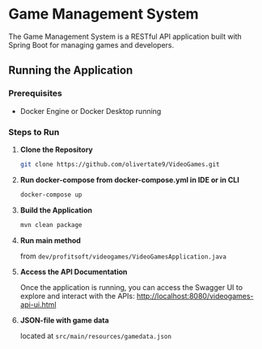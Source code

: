 # Game Management System

The Game Management System is a RESTful API application built with Spring Boot for managing games and developers.

## Running the Application

### Prerequisites

- Docker Engine or Docker Desktop running

### Steps to Run

1. **Clone the Repository**

   ```bash
   git clone https://github.com/olivertate9/VideoGames.git

2. **Run docker-compose from docker-compose.yml in IDE or in CLI**
   ```bash
   docker-compose up

3. **Build the Application**

   ```bash
   mvn clean package

4. **Run main method**
   
    from `dev/profitsoft/videogames/VideoGamesApplication.java`

5. **Access the API Documentation**
   
   Once the application is running, you can access the Swagger UI to explore and interact with the APIs: [http://localhost:8080/videogames-api-ui.html](http://localhost:8080/videogames-api-ui.html)
   
6. **JSON-file with game data**

   located at `src/main/resources/gamedata.json`
